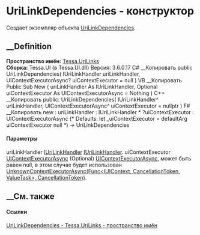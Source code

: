# UriLinkDependencies - конструктор
Создает экземпляр объекта
[UriLinkDependencies](T_Tessa_UriLinks_UriLinkDependencies.htm).
## __Definition
 **Пространство имён:** [Tessa.UriLinks](N_Tessa_UriLinks.htm)  
 **Сборка:** Tessa.UI (в Tessa.UI.dll) Версия: 3.6.0.17
C# __Копировать
     public UriLinkDependencies(
    	IUriLinkHandler uriLinkHandler,
    	UIContextExecutorAsync? uiContextExecutor = null
    )
VB __Копировать
     Public Sub New ( 
    	uriLinkHandler As IUriLinkHandler,
    	Optional uiContextExecutor As UIContextExecutorAsync = Nothing
    )
C++ __Копировать
     public:
    UriLinkDependencies(
    	IUriLinkHandler^ uriLinkHandler, 
    	UIContextExecutorAsync^ uiContextExecutor = nullptr
    )
F# __Копировать
     new : 
            uriLinkHandler : IUriLinkHandler * 
            ?uiContextExecutor : UIContextExecutorAsync 
    (* Defaults:
            let _uiContextExecutor = defaultArg uiContextExecutor null
    *)
    -> UriLinkDependencies
#### Параметры
uriLinkHandler [IUriLinkHandler](T_Tessa_UriLinks_IUriLinkHandler.htm)
    [IUriLinkHandler](T_Tessa_UriLinks_IUriLinkHandler.htm).
uiContextExecutor
[UIContextExecutorAsync](T_Tessa_UI_UIContextExecutorAsync.htm) (Optional)
    [UIContextExecutorAsync](T_Tessa_UI_UIContextExecutorAsync.htm), может быть равен null, в этом случае будет использован [UnknownContextExecutorAsync(Func<IUIContext, CancellationToken, ValueTask>, CancellationToken)](M_Tessa_UI_UIHelper_UnknownContextExecutorAsync.htm). 
## __См. также
#### Ссылки
[UriLinkDependencies - ](T_Tessa_UriLinks_UriLinkDependencies.htm)
[Tessa.UriLinks - пространство имён](N_Tessa_UriLinks.htm)
